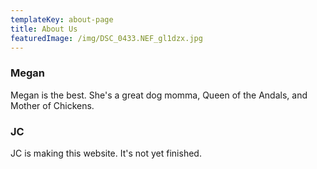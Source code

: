 ```yaml
---
templateKey: about-page
title: About Us
featuredImage: /img/DSC_0433.NEF_gl1dzx.jpg
---
```

### Megan
Megan is the best. She's a great dog momma, Queen of the Andals, and Mother of Chickens.

### JC
JC is making this website. It's not yet finished.
